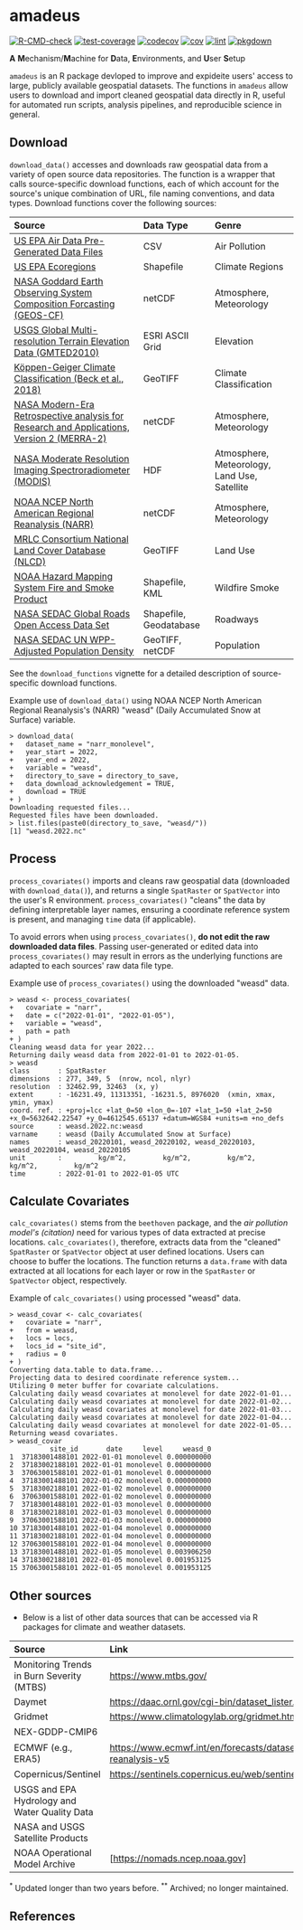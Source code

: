 # amadeus

[![R-CMD-check](https://github.com/kyle-messier/amadeus/actions/workflows/check-standard.yaml/badge.svg)](https://github.com/kyle-messier/amadeus/actions/workflows/check-standard.yaml)
[![test-coverage](https://github.com/kyle-messier/amadeus/actions/workflows/test-coverage.yaml/badge.svg)](https://github.com/kyle-messier/amadeus/actions/workflows/test-coverage.yaml)
[![codecov](https://codecov.io/gh/kyle-messier/amadeus/graph/badge.svg?token=enftVpFDNF)](https://codecov.io/gh/kyle-messier/amadeus)
[![cov](https://kyle-messier.github.io/amadeus/badges/coverage.svg)](https://github.com/kyle-messier/amadeus/actions)
[![lint](https://github.com/kyle-messier/amadeus/actions/workflows/lint.yaml/badge.svg)](https://github.com/kyle-messier/amadeus/actions/workflows/lint.yaml)
[![pkgdown](https://github.com/kyle-messier/amadeus/actions/workflows/pkgdown.yaml/badge.svg)](https://github.com/kyle-messier/amadeus/actions/workflows/pkgdown.yaml)

**A** **M**echanism/**M**achine for **D**ata, **E**nvironments, and **U**ser **S**etup

`amadeus` is an R package devloped to improve and expideite users' access to large, publicly available geospatial datasets. The functions in `amadeus` allow users to download and import cleaned geospatial data directly in R, useful for automated run scripts, analysis pipelines, and reproducible science in general.

## Download

`download_data()` accesses and downloads raw geospatial data from a variety of open source data repositories. The function is a wrapper that calls source-specific download functions, each of which account for the source's unique combination of URL, file naming conventions, and data types. Download functions cover the following sources:

| Source | Data Type | Genre |
| :--- | :--- | :--- |
| [US EPA Air Data Pre-Generated Data Files](https://aqs.epa.gov/aqsweb/airdata/download_files.html) | CSV | Air Pollution |
| [US EPA Ecoregions](https://www.epa.gov/eco-research/ecoregion) | Shapefile | Climate Regions |
| [NASA Goddard Earth Observing System Composition Forcasting (GEOS-CF)](https://gmao.gsfc.nasa.gov/GEOS_systems/) | netCDF | Atmosphere, Meteorology |
| [USGS Global Multi-resolution Terrain Elevation Data (GMTED2010)](https://www.usgs.gov/coastal-changes-and-impacts/gmted2010) | ESRI ASCII Grid | Elevation |
| [Köppen-Geiger Climate Classification (Beck et al., 2018)](https://www.nature.com/articles/sdata2018214) | GeoTIFF | Climate Classification |
| [NASA Modern-Era Retrospective analysis for Research and Applications, Version 2 (MERRA-2)](https://www.nature.com/articles/sdata2018214) | netCDF | Atmosphere, Meteorology |
| [NASA Moderate Resolution Imaging Spectroradiometer (MODIS)](https://modis.gsfc.nasa.gov/data/) | HDF | Atmosphere, Meteorology, Land Use, Satellite |
| [NOAA NCEP North American Regional Reanalysis (NARR)](https://psl.noaa.gov/data/gridded/data.narr.html) | netCDF | Atmosphere, Meteorology |
| [MRLC Consortium National Land Cover Database (NLCD)](https://www.mrlc.gov/data) | GeoTIFF | Land Use |
| [NOAA Hazard Mapping System Fire and Smoke Product](https://www.ospo.noaa.gov/Products/land/hms.html#0) | Shapefile, KML | Wildfire Smoke |
| [NASA SEDAC Global Roads Open Access Data Set](https://sedac.ciesin.columbia.edu/data/set/groads-global-roads-open-access-v1/data-download) | Shapefile, Geodatabase | Roadways |
| [NASA SEDAC UN WPP-Adjusted Population Density](https://sedac.ciesin.columbia.edu/data/set/gpw-v4-population-density-adjusted-to-2015-unwpp-country-totals-rev11) | GeoTIFF, netCDF | Population |


See the `download_functions` vignette for a detailed description of source-specific download functions.

Example use of `download_data()` using NOAA NCEP North American Regional Reanalysis's (NARR) "weasd" (Daily Accumulated Snow at Surface) variable.

```
> download_data(
+   dataset_name = "narr_monolevel",
+   year_start = 2022,
+   year_end = 2022,
+   variable = "weasd",
+   directory_to_save = directory_to_save,
+   data_download_acknowledgement = TRUE,
+   download = TRUE
+ )
Downloading requested files...
Requested files have been downloaded.
> list.files(paste0(directory_to_save, "weasd/"))
[1] "weasd.2022.nc"
```

## Process

`process_covariates()` imports and cleans raw geospatial data (downloaded with `download_data()`), and returns a single `SpatRaster` or `SpatVector` into the user's R environment. `process_covariates()` "cleans" the data by defining interpretable layer names, ensuring a coordinate reference system is present, and managing `time` data (if applicable).

To avoid errors when using `process_covariates()`, **do not edit the raw downloaded data files**. Passing user-generated or edited data into `process_covariates()` may result in errors as the underlying functions are adapted to each sources' raw data file type.

Example use of `process_covariates()` using the downloaded "weasd" data.

```
> weasd <- process_covariates(
+   covariate = "narr",
+   date = c("2022-01-01", "2022-01-05"),
+   variable = "weasd",
+   path = path
+ )
Cleaning weasd data for year 2022...
Returning daily weasd data from 2022-01-01 to 2022-01-05.
> weasd
class       : SpatRaster 
dimensions  : 277, 349, 5  (nrow, ncol, nlyr)
resolution  : 32462.99, 32463  (x, y)
extent      : -16231.49, 11313351, -16231.5, 8976020  (xmin, xmax, ymin, ymax)
coord. ref. : +proj=lcc +lat_0=50 +lon_0=-107 +lat_1=50 +lat_2=50 +x_0=5632642.22547 +y_0=4612545.65137 +datum=WGS84 +units=m +no_defs 
source      : weasd.2022.nc:weasd 
varname     : weasd (Daily Accumulated Snow at Surface) 
names       : weasd_20220101, weasd_20220102, weasd_20220103, weasd_20220104, weasd_20220105 
unit        :         kg/m^2,         kg/m^2,         kg/m^2,         kg/m^2,         kg/m^2 
time        : 2022-01-01 to 2022-01-05 UTC 
```

## Calculate Covariates

`calc_covariates()` stems from the `beethoven` package, and the *air pollution model's (citation)* need for various types of data extracted at precise locations. `calc_covariates()`, therefore, extracts data from the "cleaned" `SpatRaster` or `SpatVector` object at user defined locations. Users can choose to buffer the locations. The function returns a `data.frame` with data extracted at all locations for each layer or row in the `SpatRaster` or `SpatVector` object, respectively.

Example of `calc_covariates()` using processed "weasd" data.

```
> weasd_covar <- calc_covariates(
+   covariate = "narr",
+   from = weasd,
+   locs = locs,
+   locs_id = "site_id",
+   radius = 0
+ )
Converting data.table to data.frame...
Projecting data to desired coordinate reference system...
Utilizing 0 meter buffer for covariate calculations.
Calculating daily weasd covariates at monolevel for date 2022-01-01...
Calculating daily weasd covariates at monolevel for date 2022-01-02...
Calculating daily weasd covariates at monolevel for date 2022-01-03...
Calculating daily weasd covariates at monolevel for date 2022-01-04...
Calculating daily weasd covariates at monolevel for date 2022-01-05...
Returning weasd covariates.
> weasd_covar
          site_id       date     level     weasd_0
1  37183001488101 2022-01-01 monolevel 0.000000000
2  37183002188101 2022-01-01 monolevel 0.000000000
3  37063001588101 2022-01-01 monolevel 0.000000000
4  37183001488101 2022-01-02 monolevel 0.000000000
5  37183002188101 2022-01-02 monolevel 0.000000000
6  37063001588101 2022-01-02 monolevel 0.000000000
7  37183001488101 2022-01-03 monolevel 0.000000000
8  37183002188101 2022-01-03 monolevel 0.000000000
9  37063001588101 2022-01-03 monolevel 0.000000000
10 37183001488101 2022-01-04 monolevel 0.000000000
11 37183002188101 2022-01-04 monolevel 0.000000000
12 37063001588101 2022-01-04 monolevel 0.000000000
13 37183001488101 2022-01-05 monolevel 0.003906250
14 37183002188101 2022-01-05 monolevel 0.001953125
15 37063001588101 2022-01-05 monolevel 0.001953125
```

## Other sources
- Below is a list of other data sources that can be accessed via R packages for climate and weather datasets.

| Source | Link | R package |
| :----- | :--- | :-------- |
| Monitoring Trends in Burn Severity (MTBS) | https://www.mtbs.gov/ | |
| Daymet | https://daac.ornl.gov/cgi-bin/dataset_lister.pl?p=32 | [`daymetr`](https://cran.r-project.org/web/packages/daymetr/index.html) |
| Gridmet | https://www.climatologylab.org/gridmet.html | [`climateR`](https://github.com/mikejohnson51/climateR?tab=readme-ov-file) |
| NEX-GDDP-CMIP6 | | [`RClimChange`<sup>*</sup>](https://github.com/hllauca/RClimChange/) |
| ECMWF (e.g., ERA5) | https://www.ecmwf.int/en/forecasts/dataset/ecmwf-reanalysis-v5 | [`ecmwfr`](https://cran.r-project.org/web/packages/ecmwfr/index.html) |
| Copernicus/Sentinel | https://sentinels.copernicus.eu/web/sentinel/home | [`sen2r`<sup>**</sup>](https://github.com/ranghetti/sen2r) |
| USGS and EPA Hydrology and Water Quality Data | | [`dataRetrieval`](https://cran.r-project.org/web/packages/dataRetrieval/index.html) |
| NASA and USGS Satellite Products | | [`luna`](https://github.com/rspatial/luna) |
| NOAA Operational Model Archive | [https://nomads.ncep.noaa.gov] | [`rNOMADS`](https://cran.r-project.org/web/packages/rNOMADS/) |

<sup>*</sup> Updated longer than two years before.
<sup>**</sup> Archived; no longer maintained.

## References
